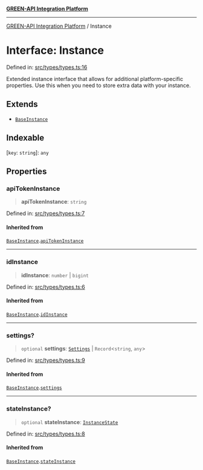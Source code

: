 [**GREEN-API Integration Platform**](../README.md)

***

[GREEN-API Integration Platform](../globals.md) / Instance

# Interface: Instance

Defined in: [src/types/types.ts:16](https://github.com/green-api/greenapi-integration/blob/0c6468d26acd573ad1def9f01a1af819fb76eb31/src/types/types.ts#L16)

Extended instance interface that allows for additional platform-specific properties.
Use this when you need to store extra data with your instance.

## Extends

- [`BaseInstance`](BaseInstance.md)

## Indexable

\[`key`: `string`\]: `any`

## Properties

### apiTokenInstance

> **apiTokenInstance**: `string`

Defined in: [src/types/types.ts:7](https://github.com/green-api/greenapi-integration/blob/0c6468d26acd573ad1def9f01a1af819fb76eb31/src/types/types.ts#L7)

#### Inherited from

[`BaseInstance`](BaseInstance.md).[`apiTokenInstance`](BaseInstance.md#apitokeninstance)

***

### idInstance

> **idInstance**: `number` \| `bigint`

Defined in: [src/types/types.ts:6](https://github.com/green-api/greenapi-integration/blob/0c6468d26acd573ad1def9f01a1af819fb76eb31/src/types/types.ts#L6)

#### Inherited from

[`BaseInstance`](BaseInstance.md).[`idInstance`](BaseInstance.md#idinstance)

***

### settings?

> `optional` **settings**: [`Settings`](Settings.md) \| `Record`\<`string`, `any`\>

Defined in: [src/types/types.ts:9](https://github.com/green-api/greenapi-integration/blob/0c6468d26acd573ad1def9f01a1af819fb76eb31/src/types/types.ts#L9)

#### Inherited from

[`BaseInstance`](BaseInstance.md).[`settings`](BaseInstance.md#settings)

***

### stateInstance?

> `optional` **stateInstance**: [`InstanceState`](../type-aliases/InstanceState.md)

Defined in: [src/types/types.ts:8](https://github.com/green-api/greenapi-integration/blob/0c6468d26acd573ad1def9f01a1af819fb76eb31/src/types/types.ts#L8)

#### Inherited from

[`BaseInstance`](BaseInstance.md).[`stateInstance`](BaseInstance.md#stateinstance)
